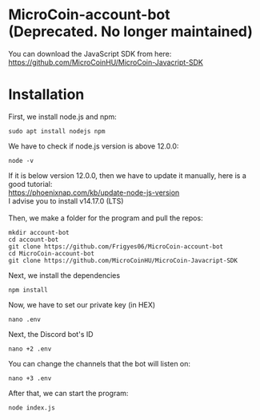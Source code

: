 # MicroCoin-account-bot (Deprecated. No longer maintained)

You can download the JavaScript SDK from here: <br />
https://github.com/MicroCoinHU/MicroCoin-Javacript-SDK

# Installation
First, we install node.js and npm:
```
sudo apt install nodejs npm
```
We have to check if node.js version is above 12.0.0:
```
node -v
```
If it is below version 12.0.0, then we have to update it manually, here is a good tutorial: <br />
https://phoenixnap.com/kb/update-node-js-version <br />
I advise you to install v14.17.0 (LTS) <br />
<br />
Then, we make a folder for the program and pull the repos:
```
mkdir account-bot
cd account-bot
git clone https://github.com/Frigyes06/MicroCoin-account-bot
cd MicroCoin-account-bot
git clone https://github.com/MicroCoinHU/MicroCoin-Javacript-SDK
```
Next, we install the dependencies
```
npm install
```
Now, we have to set our private key (in HEX)
```
nano .env
```
Next, the Discord bot's ID
```
nano +2 .env
```
You can change the channels that the bot will listen on:
```
nano +3 .env
```
After that, we can start the program:
```
node index.js
```
